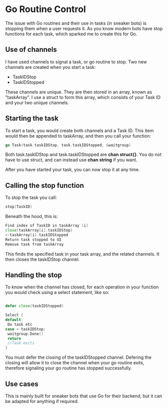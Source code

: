 # Go Routine Control

The issue with Go routines and their use in tasks (in sneaker bots) is stopping them when a user requests it. As you know modern bots have stop functions for each task, which sparked me to create this for Go.

## Use of channels

I have used channels to signal a task, or go routine to stop. Two new channels are created when you start a task:
 - TaskIDStop
 - TaskIDStopped

These channels are unique. They are then stored in an array, known as "taskArray". I use a struct to form this array, which consists of your Task ID and your two unique channels. 

## Starting the task
To start a task, you would create both channels and a Task ID. This item would then be appended to taskArray, and then you call your function:
```go
go Task(task.taskIDStop, task.taskIDStopped, &waitgroup)
```
Both task.taskIDStop and task.taskIDStopped are **chan struct{}**. You do not have to use struct, and can instead use **chan string** if you want. 

After you have started your task, you can now stop it at any time.

## Calling the stop function

To stop the task you call: 
```go
stop(TaskID)
```

Beneath the hood, this is:
```go
Find index of TaskID in taskArray (i)
close(taskArray[i].taskIDStop)
<-taskArray[i].taskIDStopped
Return task stopped to UI
Remove task from taskArray
```
This finds the specified task in your task array, and the related channels. It then closes the taskIDStop channel. 

## Handling the stop
To know when the channel has closed, for each operation in your function you would check using a select statement, like so:
```go

defer close(taskIDStopped)

Select {
default:
 Do task etc
case <-taskIDStop:
 waitgroup.Done()
 return
 //Task exits
}
```
You must defer the closing of the taskIDStopped channel. Defering the closing will allow it to close the channel when your go routine exits, therefore signaling your go routine has stopped successfully.

## Use cases

This is mainly built for sneaker bots that use Go for their backend, but it can be adapted for anything if required.
